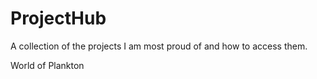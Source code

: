 # ProjectHub
A collection of the projects I am most proud of and how to access them.


World of Plankton
